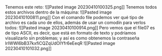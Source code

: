 Tenemos este reto:
![[Pasted image 20230410100325.png]]
Tenemos todos estos archivos dentro de la máquina:
![[Pasted image 20230410100811.png]]
Con el comando file podemos ver qué tipo de archivo es cada uno de ellos, además de usar un comodín para verlos todos:
![[Pasted image 20230410100914.png]]
Pero vemos que el file07 es de tipo ASCII, es decir, que está en formato de texto y podríamos visualizarlo sin problemas; y así es como obtenemos la contraseña lrIWWI6bB37kxfiCQZqUdOIYfr6eEeqR
![[Pasted image 20230410101032.png]]
